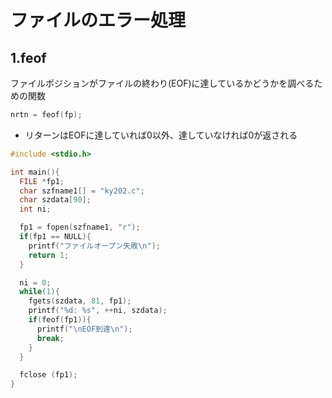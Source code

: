 # ファイルのエラー処理

## 1.feof
ファイルポジションがファイルの終わり(EOF)に達しているかどうかを調べるための関数

```c
nrtn = feof(fp);
```
- リターンはEOFに達していれば0以外、達していなければ0が返される

```c
#include <stdio.h>

int main(){
  FILE *fp1;
  char szfname1[] = "ky202.c";
  char szdata[90];
  int ni;

  fp1 = fopen(szfname1, "r");
  if(fp1 == NULL){
    printf("ファイルオープン失敗\n");
    return 1;
  }

  ni = 0;
  while(1){
    fgets(szdata, 81, fp1);
    printf("%d: %s", ++ni, szdata);
    if(feof(fp1)){
      printf("\nEOF到達\n");
      break;
    }
  }

  fclose (fp1);
}
```

